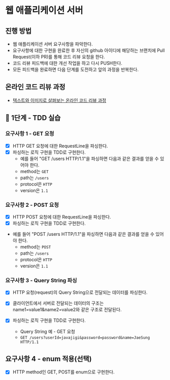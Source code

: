 # 웹 애플리케이션 서버
## 진행 방법
* 웹 애플리케이션 서버 요구사항을 파악한다.
* 요구사항에 대한 구현을 완료한 후 자신의 github 아이디에 해당하는 브랜치에 Pull Request(이하 PR)를 통해 코드 리뷰 요청을 한다.
* 코드 리뷰 피드백에 대한 개선 작업을 하고 다시 PUSH한다.
* 모든 피드백을 완료하면 다음 단계를 도전하고 앞의 과정을 반복한다.

## 온라인 코드 리뷰 과정
* [텍스트와 이미지로 살펴보는 온라인 코드 리뷰 과정](https://github.com/next-step/nextstep-docs/tree/master/codereview)


## 🚀 1단계 - TDD 실습

### 요구사항 1 - GET 요청

- [x] HTTP GET 요청에 대한 RequestLine을 파싱한다.
- [x] 파싱하는 로직 구현을 TDD로 구현한다.
  - 예를 들어 "GET /users HTTP/1.1"을 파싱하면 다음과 같은 결과를 얻을 수 있어야 한다.
  - method는 `GET`
  - path는 `/users`
  - protocol은 `HTTP`
  - version은 `1.1`

### 요구사항 2 - POST 요청

- [x] HTTP POST 요청에 대한 RequestLine을 파싱한다.
- [x] 파싱하는 로직 구현을 TDD로 구현한다.

- 예를 들어 "POST /users HTTP/1.1"을 파싱하면 다음과 같은 결과를 얻을 수 있어야 한다.
  - method는 `POST`
  - path는 `/users`
  - protocol은 `HTTP`
  - version은 `1.1`
    
### 요구사항 3 - Query String 파싱
- [x] HTTP 요청(request)의 Query String으로 전달되는 데이터를 파싱한다.
- [x] 클라이언트에서 서버로 전달되는 데이터의 구조는 name1=value1&name2=value2와 같은 구조로 전달된다.
- [x] 파싱하는 로직 구현을 TDD로 구현한다.

  - Query String 예 - GET 요청
  - `GET /users?userId=javajigi&password=password&name=JaeSung HTTP/1.1`
  
## 요구사항 4 - enum 적용(선택)
- [x] HTTP method인 GET, POST를 enum으로 구현한다.